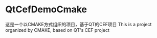 # QtCefDemoCmake

这是一个以CMAKE方式组织的项目，基于QT的CEF项目
This is a project organized by CMAKE, based on QT's CEF project
